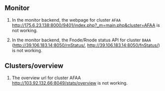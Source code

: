 ## Monitor

1. In the monitor backend, the webpage for cluster `AFAA` http://175.6.23.138:8000/9401/index.php?_m=main.php&cluster=AFAA is not working.

2. In the monitor backend, the Fnode/Rnode status API for cluster `BAAA` (http://39.106.183.14:8050/rnStatus/, http://39.106.183.14:8050/fnStatus/) is not working.

## Clusters/overview

1. The overview url for cluster AFAA http://103.92.132.66:8049/stats/overview is not working.